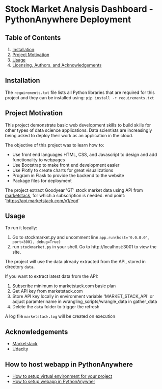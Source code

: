 # Stock Market Analysis Dashboard - PythonAnywhere Deployment

## Table of Contents

1. [Installation](#installation)
2. [Project Motivation](#motivation)
3. [Usage](#usage)
5. [Licensing, Authors, and Acknowledgements](#licensing)

## Installation <a name="installation"></a>
The `requirements.txt` file lists all Python libraries that are required for this project and they can be installed using:
```pip install -r requirements.txt```

## Project Motivation<a name="motivation"></a>

This project demonstrate basic web development skills to build skills for other types of data science applications. 
Data scientists are increasingly being asked to deploy their work as an application in the cloud.

The objective of this project was to learn how to:
- Use front end languages HTML, CSS, and Javascript to design and add functionality to webpages
- Use Bootstrap to make front end development easier
- Use Plotly to create charts for great visualizations
- Program in Flask to provide the backend to the website
- Package files for deployment

The project extract Goodyear 'GT' stock market data using API from [marketstack](https://marketstack.com), for which a subscription is needed.
end point: 'https://api.marketstack.com/v1/eod'

## Usage<a name="usage"></a>
To run it locally:
1. Go to stockmarket.py and uncomment line `app.run(host='0.0.0.0', port=3001, debug=True)`
2. run `stockmarket.py` in your shell. Go to http://localhost:3001 to view the site.

The project will use the data already extracted from the API, stored in directory `data`.

If you want to extract latest data from the API:
1) Subscribe minimum to marketstack.com basic plan
2) Get API key from marketstack.com
3) Store API key locally in environment variable 'MARKET_STACK_API' or adjust paramter name in wrangling_scripts/wrangle_data in gather_data
4) Delete the `data` folder to trigger the refresh

A log file `marketstack.log` will be created on execution

## Acknowledgements<a name="licensing"></a>

* [Marketstack](https://marketstack.com)
* [Udacity](https://www.udacity.com/)





## How to host webapp in PythonAnywhere

- [How to setup virtual environment for your project](https://help.pythonanywhere.com/pages/Virtualenvs/)
- [How to setup webapp in PythonAnywher](https://pub.towardsai.net/its-time-to-say-goodbye-to-heroku-and-welcome-pythonanywhere-ec3a2b8caa3b)